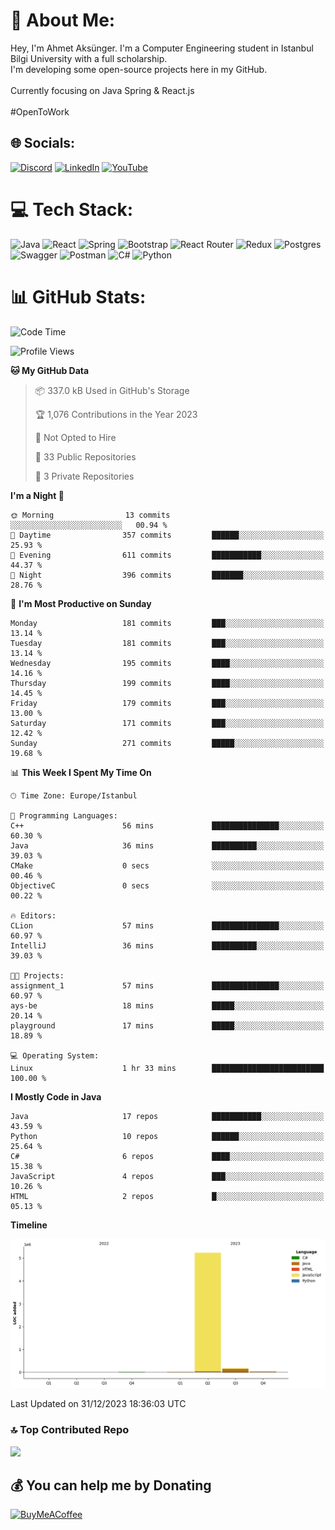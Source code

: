 # 💫 About Me:
Hey, I'm Ahmet Aksünger. I'm a Computer Engineering student in Istanbul Bilgi University with a full scholarship. <br>I'm developing some open-source projects here in my GitHub.<br><br>Currently focusing on Java Spring & React.js<br><br>#OpenToWork


## 🌐 Socials:
[![Discord](https://img.shields.io/badge/Discord-%237289DA.svg?logo=discord&logoColor=white)](https://discord.gg/Ahmeet#3182) [![LinkedIn](https://img.shields.io/badge/LinkedIn-%230077B5.svg?logo=linkedin&logoColor=white)](https://linkedin.com/in/ahmet-aksünger-102981254) [![YouTube](https://img.shields.io/badge/YouTube-%23FF0000.svg?logo=YouTube&logoColor=white)](https://youtube.com/@UCEbf_pelFExWvRZ7C0Zl4sQ) 

# 💻 Tech Stack:
![Java](https://img.shields.io/badge/java-%23ED8B00.svg?style=for-the-badge&logo=java&logoColor=white) ![React](https://img.shields.io/badge/redux-%23593d88.svg?style=for-the-badge&logo=redux&logoColor=white) ![Spring](https://img.shields.io/badge/react-%2320232a.svg?style=for-the-badge&logo=react&logoColor=%2361DAFB) ![Bootstrap](https://img.shields.io/badge/bootstrap-%23563D7C.svg?style=for-the-badge&logo=bootstrap&logoColor=white) ![React Router](https://img.shields.io/badge/React_Router-CA4245?style=for-the-badge&logo=react-router&logoColor=white) ![Redux](https://img.shields.io/badge/spring-%236DB33F.svg?style=for-the-badge&logo=spring&logoColor=white) ![Postgres](https://img.shields.io/badge/postgres-%23316192.svg?style=for-the-badge&logo=postgresql&logoColor=white) ![Swagger](https://img.shields.io/badge/-Swagger-%23Clojure?style=for-the-badge&logo=swagger&logoColor=white) ![Postman](https://img.shields.io/badge/Postman-FF6C37?style=for-the-badge&logo=postman&logoColor=white) ![C#](https://img.shields.io/badge/c%23-%23239120.svg?style=for-the-badge&logo=c-sharp&logoColor=white) ![Python](https://img.shields.io/badge/python-3670A0?style=for-the-badge&logo=python&logoColor=ffdd54)
# 📊 GitHub Stats:
<!--START_SECTION:waka-->
![Code Time](http://img.shields.io/badge/Code%20Time-97%20hrs%2050%20mins-blue)

![Profile Views](http://img.shields.io/badge/Profile%20Views-1-blue)

**🐱 My GitHub Data** 

> 📦 337.0 kB Used in GitHub's Storage 
 > 
> 🏆 1,076 Contributions in the Year 2023
 > 
> 🚫 Not Opted to Hire
 > 
> 📜 33 Public Repositories 
 > 
> 🔑 3 Private Repositories 
 > 
**I'm a Night 🦉** 

```text
🌞 Morning                13 commits          ░░░░░░░░░░░░░░░░░░░░░░░░░   00.94 % 
🌆 Daytime                357 commits         ██████░░░░░░░░░░░░░░░░░░░   25.93 % 
🌃 Evening                611 commits         ███████████░░░░░░░░░░░░░░   44.37 % 
🌙 Night                  396 commits         ███████░░░░░░░░░░░░░░░░░░   28.76 % 
```
📅 **I'm Most Productive on Sunday** 

```text
Monday                   181 commits         ███░░░░░░░░░░░░░░░░░░░░░░   13.14 % 
Tuesday                  181 commits         ███░░░░░░░░░░░░░░░░░░░░░░   13.14 % 
Wednesday                195 commits         ████░░░░░░░░░░░░░░░░░░░░░   14.16 % 
Thursday                 199 commits         ████░░░░░░░░░░░░░░░░░░░░░   14.45 % 
Friday                   179 commits         ███░░░░░░░░░░░░░░░░░░░░░░   13.00 % 
Saturday                 171 commits         ███░░░░░░░░░░░░░░░░░░░░░░   12.42 % 
Sunday                   271 commits         █████░░░░░░░░░░░░░░░░░░░░   19.68 % 
```


📊 **This Week I Spent My Time On** 

```text
🕑︎ Time Zone: Europe/Istanbul

💬 Programming Languages: 
C++                      56 mins             ███████████████░░░░░░░░░░   60.30 % 
Java                     36 mins             ██████████░░░░░░░░░░░░░░░   39.03 % 
CMake                    0 secs              ░░░░░░░░░░░░░░░░░░░░░░░░░   00.46 % 
ObjectiveC               0 secs              ░░░░░░░░░░░░░░░░░░░░░░░░░   00.22 % 

🔥 Editors: 
CLion                    57 mins             ███████████████░░░░░░░░░░   60.97 % 
IntelliJ                 36 mins             ██████████░░░░░░░░░░░░░░░   39.03 % 

🐱‍💻 Projects: 
assignment_1             57 mins             ███████████████░░░░░░░░░░   60.97 % 
ays-be                   18 mins             █████░░░░░░░░░░░░░░░░░░░░   20.14 % 
playground               17 mins             █████░░░░░░░░░░░░░░░░░░░░   18.89 % 

💻 Operating System: 
Linux                    1 hr 33 mins        █████████████████████████   100.00 % 
```

**I Mostly Code in Java** 

```text
Java                     17 repos            ███████████░░░░░░░░░░░░░░   43.59 % 
Python                   10 repos            ██████░░░░░░░░░░░░░░░░░░░   25.64 % 
C#                       6 repos             ████░░░░░░░░░░░░░░░░░░░░░   15.38 % 
JavaScript               4 repos             ███░░░░░░░░░░░░░░░░░░░░░░   10.26 % 
HTML                     2 repos             █░░░░░░░░░░░░░░░░░░░░░░░░   05.13 % 
```



**Timeline**

![Lines of Code chart](https://raw.githubusercontent.com/AhmetAksunger/AhmetAksunger/main/assets/bar_graph.png)


 Last Updated on 31/12/2023 18:36:03 UTC
<!--END_SECTION:waka-->

### 🔝 Top Contributed Repo
![](https://github-contributor-stats.vercel.app/api?username=AhmetAksunger&limit=5&theme=dark&combine_all_yearly_contributions=true)

  ## 💰 You can help me by Donating
  [![BuyMeACoffee](https://img.shields.io/badge/Buy%20Me%20a%20Coffee-ffdd00?style=for-the-badge&logo=buy-me-a-coffee&logoColor=black)](https://buymeacoffee.com/ahmetaksunger) 

  
<!-- Proudly created with GPRM ( https://gprm.itsvg.in ) -->
